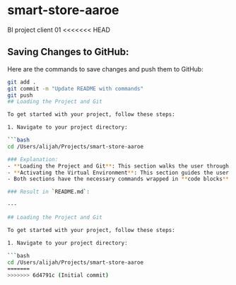 # smart-store-aaroe
BI project client 01
<<<<<<< HEAD
## Saving Changes to GitHub:

Here are the commands to save changes and push them to GitHub:

```bash
git add .
git commit -m "Update README with commands"
git push
## Loading the Project and Git

To get started with your project, follow these steps:

1. Navigate to your project directory:

```bash
cd /Users/alijah/Projects/smart-store-aaroe

### Explanation:
- **Loading the Project and Git**: This section walks the user through loading the project, initializing the git repository, adding files, committing, and pushing to GitHub.
- **Activating the Virtual Environment**: This section guides the user to navigate to the project directory and activate the virtual environment.
- Both sections have the necessary commands wrapped in **code blocks** to make them easy to follow.

### Result in `README.md`:

---

## Loading the Project and Git

To get started with your project, follow these steps:

1. Navigate to your project directory:

```bash
cd /Users/alijah/Projects/smart-store-aaroe
=======
>>>>>>> 6d4791c (Initial commit)
